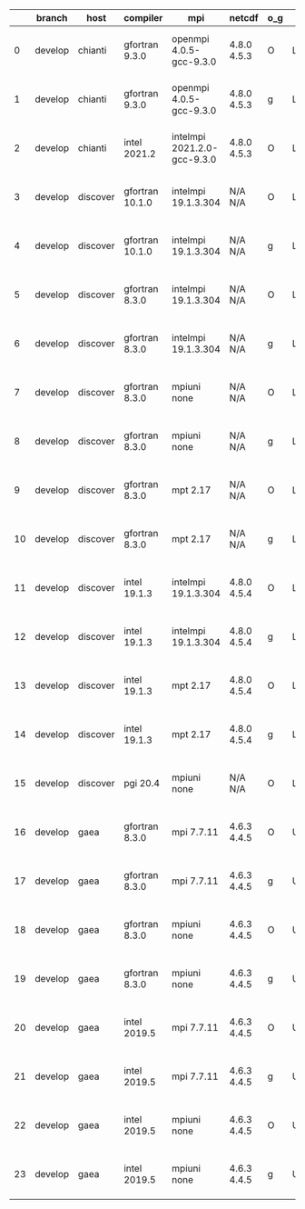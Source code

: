 |    | branch   | host     | compiler        | mpi                         | netcdf      | o_g   | os     | build   | u_pass   | u_fail   | s_pass   | s_fail   | e_pass   | e_fail   | nuopc_pass   | nuopc_fail   | artifacts_hash                                                                                                                                                        | modified                  |
|----|----------|----------|-----------------|-----------------------------|-------------|-------|--------|---------|----------|----------|----------|----------|----------|----------|--------------|--------------|-----------------------------------------------------------------------------------------------------------------------------------------------------------------------|---------------------------|
|  0 | develop  | chianti  | gfortran 9.3.0  | openmpi 4.0.5-gcc-9.3.0     | 4.8.0 4.5.3 | O     | Linux  | pass    | 13782    | 0        | 49       | 0        | 80       | 0        | 50           | 0            | [artifacts](https://github.com/esmf-org/esmf-test-artifacts/tree/fc1acbc8d38eddfad2f6f54d2cc717afdc5dcad6/develop/chianti/gfortran/9.3.0/O/openmpi/4.0.5-gcc-9.3.0)   | 2022-07-20 01:58:42 -0400 |
|  1 | develop  | chianti  | gfortran 9.3.0  | openmpi 4.0.5-gcc-9.3.0     | 4.8.0 4.5.3 | g     | Linux  | pass    | 13782    | 0        | 49       | 0        | 80       | 0        | 50           | 0            | [artifacts](https://github.com/esmf-org/esmf-test-artifacts/tree/903d8652d02d7b47c445c7c9de85c9a6e239aa87/develop/chianti/gfortran/9.3.0/g/openmpi/4.0.5-gcc-9.3.0)   | 2022-07-20 02:55:27 -0400 |
|  2 | develop  | chianti  | intel 2021.2    | intelmpi 2021.2.0-gcc-9.3.0 | 4.8.0 4.5.3 | O     | Linux  | pass    | 13782    | 0        | 49       | 0        | 80       | 0        | 50           | 0            | [artifacts](https://github.com/esmf-org/esmf-test-artifacts/tree/ee049fa8f696a105366960d5c979e810b5855370/develop/chianti/intel/2021.2/O/intelmpi/2021.2.0-gcc-9.3.0) | 2022-07-20 02:29:34 -0400 |
|  3 | develop  | discover | gfortran 10.1.0 | intelmpi 19.1.3.304         | N/A N/A     | O     | Linux  | pass    | 13767    | 15       | 49       | 0        | 80       | 0        | 50           | 0            | [artifacts](https://github.com/esmf-org/esmf-test-artifacts/tree/76faf45ba03003090ee3f622cb8bd7140ad5c627/develop/discover/gfortran/10.1.0/O/intelmpi/19.1.3.304)     | 2022-07-20 01:42:19 -0400 |
|  4 | develop  | discover | gfortran 10.1.0 | intelmpi 19.1.3.304         | N/A N/A     | g     | Linux  | pass    | 13767    | 15       | 49       | 0        | 80       | 0        | 50           | 0            | [artifacts](https://github.com/esmf-org/esmf-test-artifacts/tree/b98fa7a478a1486ac5e76bb5b8b5896fb9cd9c81/develop/discover/gfortran/10.1.0/g/intelmpi/19.1.3.304)     | 2022-07-20 01:51:59 -0400 |
|  5 | develop  | discover | gfortran 8.3.0  | intelmpi 19.1.3.304         | N/A N/A     | O     | Linux  | pass    | 13767    | 15       | 49       | 0        | 80       | 0        | 50           | 0            | [artifacts](https://github.com/esmf-org/esmf-test-artifacts/tree/72c702fdcb87cf2b4978487b5823d8db4aea07d4/develop/discover/gfortran/8.3.0/O/intelmpi/19.1.3.304)      | 2022-07-20 01:40:37 -0400 |
|  6 | develop  | discover | gfortran 8.3.0  | intelmpi 19.1.3.304         | N/A N/A     | g     | Linux  | pass    | 13767    | 15       | 49       | 0        | 80       | 0        | 50           | 0            | [artifacts](https://github.com/esmf-org/esmf-test-artifacts/tree/b98fa7a478a1486ac5e76bb5b8b5896fb9cd9c81/develop/discover/gfortran/8.3.0/g/intelmpi/19.1.3.304)      | 2022-07-20 01:51:59 -0400 |
|  7 | develop  | discover | gfortran 8.3.0  | mpiuni none                 | N/A N/A     | O     | Linux  | pass    | 12259    | 0        | 8        | 0        | 43       | 0        | 0            | 50           | [artifacts](https://github.com/esmf-org/esmf-test-artifacts/tree/29f87d6b0bc6114e60b0525d6f54a5e8b295daca/develop/discover/gfortran/8.3.0/O/mpiuni/none)              | 2022-07-20 01:30:46 -0400 |
|  8 | develop  | discover | gfortran 8.3.0  | mpiuni none                 | N/A N/A     | g     | Linux  | pass    | 12259    | 0        | 8        | 0        | 43       | 0        | 0            | 50           | [artifacts](https://github.com/esmf-org/esmf-test-artifacts/tree/c6bfd46ce6e98cb3881e19b0533b23fe82e27e33/develop/discover/gfortran/8.3.0/g/mpiuni/none)              | 2022-07-20 01:44:20 -0400 |
|  9 | develop  | discover | gfortran 8.3.0  | mpt 2.17                    | N/A N/A     | O     | Linux  | pass    | 13782    | 0        | 49       | 0        | 80       | 0        | 46           | 4            | [artifacts](https://github.com/esmf-org/esmf-test-artifacts/tree/42d3d8376d50d50c44a0ef21bb5a11c35bb3b476/develop/discover/gfortran/8.3.0/O/mpt/2.17)                 | 2022-07-20 01:33:43 -0400 |
| 10 | develop  | discover | gfortran 8.3.0  | mpt 2.17                    | N/A N/A     | g     | Linux  | pass    | 13782    | 0        | 49       | 0        | 80       | 0        | 46           | 4            | [artifacts](https://github.com/esmf-org/esmf-test-artifacts/tree/18f7783485d00f43f060980d8a995a6e15d579ec/develop/discover/gfortran/8.3.0/g/mpt/2.17)                 | 2022-07-20 01:45:09 -0400 |
| 11 | develop  | discover | intel 19.1.3    | intelmpi 19.1.3.304         | 4.8.0 4.5.4 | O     | Linux  | pass    | 13782    | 0        | 49       | 0        | 80       | 0        | 50           | 0            | [artifacts](https://github.com/esmf-org/esmf-test-artifacts/tree/a9d2598a637badca7c1872b1bb1ed3cacdef8502/develop/discover/intel/19.1.3/O/intelmpi/19.1.3.304)        | 2022-07-20 01:59:25 -0400 |
| 12 | develop  | discover | intel 19.1.3    | intelmpi 19.1.3.304         | 4.8.0 4.5.4 | g     | Linux  | pass    | 13782    | 0        | 49       | 0        | 80       | 0        | 50           | 0            | [artifacts](https://github.com/esmf-org/esmf-test-artifacts/tree/84b7011c7d10d4945526488131265ace68102485/develop/discover/intel/19.1.3/g/intelmpi/19.1.3.304)        | 2022-07-20 02:04:50 -0400 |
| 13 | develop  | discover | intel 19.1.3    | mpt 2.17                    | 4.8.0 4.5.4 | O     | Linux  | pass    | 13782    | 0        | 49       | 0        | 80       | 0        | 50           | 0            | [artifacts](https://github.com/esmf-org/esmf-test-artifacts/tree/b98fa7a478a1486ac5e76bb5b8b5896fb9cd9c81/develop/discover/intel/19.1.3/O/mpt/2.17)                   | 2022-07-20 01:51:59 -0400 |
| 14 | develop  | discover | intel 19.1.3    | mpt 2.17                    | 4.8.0 4.5.4 | g     | Linux  | pass    | 13782    | 0        | 49       | 0        | 80       | 0        | 50           | 0            | [artifacts](https://github.com/esmf-org/esmf-test-artifacts/tree/24b56f47aca5d9852d20e7fa02804f989a9b38ea/develop/discover/intel/19.1.3/g/mpt/2.17)                   | 2022-07-20 01:57:11 -0400 |
| 15 | develop  | discover | pgi 20.4        | mpiuni none                 | N/A N/A     | O     | Linux  | pass    | pending  | pending  | pending  | pending  | pending  | pending  | pending      | pending      | [artifacts](https://github.com/esmf-org/esmf-test-artifacts/tree/4feaf824fed7f0b7d2e1a9517c0d00492f4d4417/develop/discover/pgi/20.4/O/mpiuni/none)                    | 2022-07-20 01:52:20 -0400 |
| 16 | develop  | gaea     | gfortran 8.3.0  | mpi 7.7.11                  | 4.6.3 4.4.5 | O     | Unicos | pass    | 13781    | 1        | 49       | 0        | 80       | 0        | 47           | 3            | [artifacts](https://github.com/esmf-org/esmf-test-artifacts/tree/dc3dfb8d8558fee4a1bca82c4a074c13520ee9dd/develop/gaea/gfortran/8.3.0/O/mpi/7.7.11)                   | 2022-07-20 01:54:53 -0400 |
| 17 | develop  | gaea     | gfortran 8.3.0  | mpi 7.7.11                  | 4.6.3 4.4.5 | g     | Unicos | pass    | 13781    | 1        | 49       | 0        | 80       | 0        | 47           | 3            | [artifacts](https://github.com/esmf-org/esmf-test-artifacts/tree/1321d11ca311fc56fe8a7c6964231d2f15291d37/develop/gaea/gfortran/8.3.0/g/mpi/7.7.11)                   | 2022-07-20 02:22:12 -0400 |
| 18 | develop  | gaea     | gfortran 8.3.0  | mpiuni none                 | 4.6.3 4.4.5 | O     | Unicos | pass    | 12259    | 0        | 8        | 0        | 43       | 0        | 0            | 50           | [artifacts](https://github.com/esmf-org/esmf-test-artifacts/tree/3c68d0ec2abf6fc78d6d4856411599342d4fca08/develop/gaea/gfortran/8.3.0/O/mpiuni/none)                  | 2022-07-20 01:35:19 -0400 |
| 19 | develop  | gaea     | gfortran 8.3.0  | mpiuni none                 | 4.6.3 4.4.5 | g     | Unicos | pass    | 12259    | 0        | 8        | 0        | 43       | 0        | 0            | 50           | [artifacts](https://github.com/esmf-org/esmf-test-artifacts/tree/92ba857f944d3b1c4cc25724818ccb67d9818b9c/develop/gaea/gfortran/8.3.0/g/mpiuni/none)                  | 2022-07-20 02:05:23 -0400 |
| 20 | develop  | gaea     | intel 2019.5    | mpi 7.7.11                  | 4.6.3 4.4.5 | O     | Unicos | pass    | 13767    | 15       | 49       | 0        | 80       | 0        | 47           | 3            | [artifacts](https://github.com/esmf-org/esmf-test-artifacts/tree/9e7fbafe4ca8fde4318a02bae82011b020e3f0c3/develop/gaea/intel/2019.5/O/mpi/7.7.11)                     | 2022-07-20 01:27:47 -0400 |
| 21 | develop  | gaea     | intel 2019.5    | mpi 7.7.11                  | 4.6.3 4.4.5 | g     | Unicos | pass    | 13767    | 15       | 49       | 0        | 80       | 0        | 47           | 3            | [artifacts](https://github.com/esmf-org/esmf-test-artifacts/tree/f9c3b28259e63437c19795b4aa9538b338d4a205/develop/gaea/intel/2019.5/g/mpi/7.7.11)                     | 2022-07-20 01:37:55 -0400 |
| 22 | develop  | gaea     | intel 2019.5    | mpiuni none                 | 4.6.3 4.4.5 | O     | Unicos | pass    | 12244    | 15       | 8        | 0        | 43       | 0        | 0            | 50           | [artifacts](https://github.com/esmf-org/esmf-test-artifacts/tree/ecc72421c066b75127bd73d930d3bbcfc5f2201e/develop/gaea/intel/2019.5/O/mpiuni/none)                    | 2022-07-20 01:15:54 -0400 |
| 23 | develop  | gaea     | intel 2019.5    | mpiuni none                 | 4.6.3 4.4.5 | g     | Unicos | pass    | 12244    | 15       | 8        | 0        | 43       | 0        | 0            | 50           | [artifacts](https://github.com/esmf-org/esmf-test-artifacts/tree/4763725e2becede62f4fc7d312b9304933e7e3de/develop/gaea/intel/2019.5/g/mpiuni/none)                    | 2022-07-20 01:26:25 -0400 |